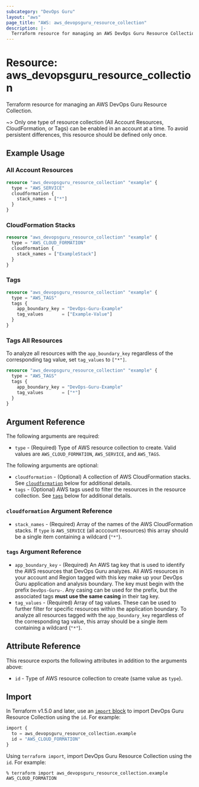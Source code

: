 ```yaml
---
subcategory: "DevOps Guru"
layout: "aws"
page_title: "AWS: aws_devopsguru_resource_collection"
description: |-
  Terraform resource for managing an AWS DevOps Guru Resource Collection.
---
```

# Resource: aws_devopsguru_resource_collection

Terraform resource for managing an AWS DevOps Guru Resource Collection.

~> Only one type of resource collection (All Account Resources, CloudFormation, or Tags) can be enabled in an account at a time. To avoid persistent differences, this resource should be defined only once.

## Example Usage

### All Account Resources

```terraform
resource "aws_devopsguru_resource_collection" "example" {
  type = "AWS_SERVICE"
  cloudformation {
    stack_names = ["*"]
  }
}
```

### CloudFormation Stacks

```terraform
resource "aws_devopsguru_resource_collection" "example" {
  type = "AWS_CLOUD_FORMATION"
  cloudformation {
    stack_names = ["ExampleStack"]
  }
}
```

### Tags

```terraform
resource "aws_devopsguru_resource_collection" "example" {
  type = "AWS_TAGS"
  tags {
    app_boundary_key = "DevOps-Guru-Example"
    tag_values       = ["Example-Value"]
  }
}
```

### Tags All Resources

To analyze all resources with the `app_boundary_key` regardless of the corresponding tag value, set `tag_values` to `["*"]`.

```terraform
resource "aws_devopsguru_resource_collection" "example" {
  type = "AWS_TAGS"
  tags {
    app_boundary_key = "DevOps-Guru-Example"
    tag_values       = ["*"]
  }
}
```

## Argument Reference

The following arguments are required:

* `type` - (Required) Type of AWS resource collection to create. Valid values are `AWS_CLOUD_FORMATION`, `AWS_SERVICE`, and `AWS_TAGS`.

The following arguments are optional:

* `cloudformation` - (Optional) A collection of AWS CloudFormation stacks. See [`cloudformation`](#cloudformation-argument-reference) below for additional details.
* `tags` - (Optional) AWS tags used to filter the resources in the resource collection. See [`tags`](#tags-argument-reference) below for additional details.

### `cloudformation` Argument Reference

* `stack_names` - (Required) Array of the names of the AWS CloudFormation stacks. If `type` is `AWS_SERVICE` (all acccount resources) this array should be a single item containing a wildcard (`"*"`).

### `tags` Argument Reference

* `app_boundary_key` - (Required) An AWS tag key that is used to identify the AWS resources that DevOps Guru analyzes. All AWS resources in your account and Region tagged with this key make up your DevOps Guru application and analysis boundary. The key must begin with the prefix `DevOps-Guru-`. Any casing can be used for the prefix, but the associated tags __must use the same casing__ in their tag key.
* `tag_values` - (Required) Array of tag values. These can be used to further filter for specific resources within the application boundary. To analyze all resources tagged with the `app_boundary_key` regardless of the corresponding tag value, this array should be a single item containing a wildcard (`"*"`).

## Attribute Reference

This resource exports the following attributes in addition to the arguments above:

* `id` - Type of AWS resource collection to create (same value as `type`).

## Import

In Terraform v1.5.0 and later, use an [`import` block](https://developer.hashicorp.com/terraform/language/import) to import DevOps Guru Resource Collection using the `id`. For example:

```terraform
import {
  to = aws_devopsguru_resource_collection.example
  id = "AWS_CLOUD_FORMATION"
}
```

Using `terraform import`, import DevOps Guru Resource Collection using the `id`. For example:

```console
% terraform import aws_devopsguru_resource_collection.example AWS_CLOUD_FORMATION
```
